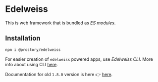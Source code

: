 # Edelweiss

This is web framework that is bundled as _ES modules_.

## Installation

```sh
npm i @prostory/edelweiss
```

For easier creation of `edelweiss` powered apps, use _Edelweiss CLI_. More info about using CLI [here](https://yevhenkap.github.io/docs-cli).

Documentation for old `1.8.0` version is here 👉 [here](https://yevhenkap.github.io/).
